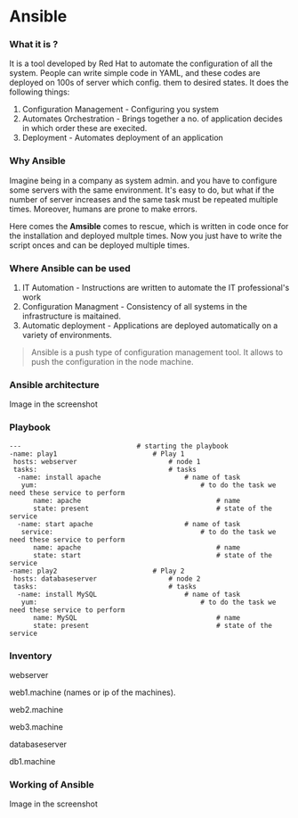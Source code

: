# Ansible

### What it is ?

It is a tool developed by Red Hat to automate the configuration of all  the system. People can write simple code in YAML, and these codes are deployed on 100s of server which config. them to desired states.
It does the following things:
1. Configuration Management - Configuring you system
2. Automates Orchestration - Brings together a no. of application decides in which order these are execited.
3. Deployment - Automates deployment of an application

### Why Ansible

Imagine being in a company as system admin. and you have to configure some servers with the same environment. It's easy to do, but what if the number of server increases and the same task must be repeated multiple times. Moreover, humans are prone to make errors. 

Here comes the **Amsible** comes to rescue, which is written in code once for the installation and deployed multple times.
Now you just have to write the script onces and can be deployed multiple times.

### Where Ansible can be used

1. IT Automation - Instructions are written to automate the IT professional's work
2. Configuration Managment - Consistency of all systems in the infrastructure is maitained.
3. Automatic deployment - Applications are deployed automatically on a variety of environments.

> Ansible is a push type of configuration management tool. It allows to push the configuration in the node machine.

### Ansible architecture

Image in the screenshot

### Playbook 

```ansible
---                             # starting the playbook
-name: play1                        # Play 1
 hosts: webserver                       # node 1
 tasks:                                 # tasks
  -name: install apache                     # name of task
   yum:                                         # to do the task we need these service to perform
      name: apache                                  # name
      state: present                                # state of the service
  -name: start apache                       # name of task
   service:                                     # to do the task we need these service to perform
      name: apache                                  # name
      state: start                                  # state of the service
-name: play2                        # Play 2
 hosts: databaseserver                  # node 2
 tasks:                                 # tasks
  -name: install MySQL                      # name of task
   yum:                                         # to do the task we need these service to perform
      name: MySQL                                   # name
      state: present                                # state of the service
```

### Inventory 

webserver

web1.machine   (names or ip of the machines).

web2.machine

web3.machine

databaseserver

db1.machine

### Working of Ansible

Image in the screenshot